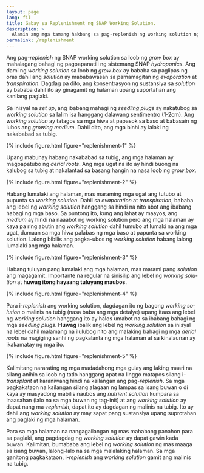 ```yaml
---
layout: page
lang: fil
title: Gabay sa Replenishment ng SNAP Working Solution.
description: >
  Alamin ang mga tamang hakbang sa pag-replenish ng working solution ng SNAP grow boxes.
permalink: /replenishment
---
```


Ang pag-<i lang="en">replenish</i> ng SNAP working solution sa loob ng <i lang="en">grow box</i>
ay mahalagang bahagi ng pagpapanatili ng sistemang SNAP <i lang="en">hydroponics</i>.
Ang dami ng <i lang="en">working solution</i> sa loob ng <i lang="en">grow box</i>
ay bababa sa paglipas ng oras dahil ang <i lang="en">solution</i> ay mababawasan
sa pamamagitan ng <i lang="en">evaporation</i> at <i lang="en">transpiration</i>.
Dagdag pa dito, ang konsentrasyon ng sustansiya sa <i lang="en">solution</i> ay
bababa dahil ito ay ginagamit ng halaman upang suportahan ang kanilang paglaki.

Sa inisyal na <i lang="en">set up</i>, ang ibabang mahagi ng <i lang="en">
seedling plugs</i> ay nakatubog sa <i lang="en">working solution</i> sa lalim
isa hanggang dalawang sentimentro (1-2cm). Ang <i lang="en">working solution</i>
ay tatagos sa mga hiwa at papasok sa baso at babasain ng lubos ang <i lang="en">
growing medium</i>. Dahil dito, ang mga binhi ay lalaki ng nakababad sa tubig.

{% include figure.html figure="replenishment-1" %}

Upang mabuhay habang nakababad sa tubig, ang mga halaman ay magpapatubo ng
<i lang="en">aerial roots</i>. Ang mga ugat na ito ay hindi buong na kalubog
sa tubig at nakalantad sa basang hangin na nasa loob ng <i lang="en">grow box</i>.

{% include figure.html figure="replenishment-2" %}

Habang lumalaki ang halaman, mas maraming mga ugat ang tutubo at pupunta sa 
<i lang="en">working solution</i>. Dahil sa <i lang="en">evaporation</i> at
<i lang="en">transpiration</i>, bababa ang lebel ng <i lang="en">working solution</i>
hanggang sa hindi na nito abot ang ibabang habagi ng mga baso. Sa puntong ito,
kung ang lahat ay maayos, ang <i lang="en">medium</i> ay hindi na naaabot ng
working solution pero ang mga halaman ay kaya pa ring abutin ang <i lang="en">
working solution</i> dahil tumubo at lumaki na ang mga ugat, dumaan sa mga hiwa
palabas ng mga baso at papunta sa working solution. Lalong bibilis ang pagka-ubos
ng <i lang="en">working solution</i> habang lalong lumalaki ang mga halaman.

{% include figure.html figure="replenishment-3" %}

Habang tuluyan pang lumalaki ang mga halaman, mas marami pang <i lang="en">solution
</i> ang magagamit. Importante na regular na sinisilip ang lebel ng <i lang="en">
working solution</i> at **huwag itong hayaang tuluyang maubos**.

{% include figure.html figure="replenishment-4" %}

Para i-<i lang="en">replenish</i> ang working solution, dagdagan ito ng bagong
<i lang="en">working solution</i> o malinis na tubig (nasa baba ang mga detalye)
upang itaas ang lebel ng <i lang="en">working solution</i> hanggang ito ay halos
umabot na sa ibabang bahagi ng mga <i lang="en">seedling plugs</i>. **Huwag**
ibalik ang lebel ng <i lang="en">working solution</i> sa inisyal na lebel dahil
malamang na ilulubog nito ang malaking bahagi ng mga <i lang="en">aerial roots</i>
na magiging sanhi ng pagkalanta ng mga halaman at sa kinalaunan ay ikakamatay ng
mga ito.

{% include figure.html figure="replenishment-5" %}

Kalimitang nararating ng mga madadahong mga gulay ang laking maari na silang
anihin sa loob ng tatlo hanggang apat na linggo matapos silang i-<i lang="en">
transplant</i> at karaniwang hindi na kailangan ang pag-<i lang="en">replenish</i>.
Sa mga pagkakataon na kailangan silang alagaan ng lampas sa isang buwan o di
kaya ay masyadong mabilis naubos ang <i lang="en">nutrient solution</i> kumpara
sa inaasahan (lalo na sa mga buwan ng tag-init) at ang <i lang="en">working
solution</i> ay dapat nang ma-<i lang="en">replenish</i>, dapat ito ay dagdagan
ng malinis na tubig. Ito ay dahil ang <i lang="en">working solution</i> ay may
sapat pang sustansiya upang suprotahan ang paglaki ng mga halaman.

Para sa mga halaman na nangagailangan ng mas mahabang panahon para sa paglaki, ang
pagdagdag ng <i lang="en">working solution</i> ay dapat gawin kada buwan. 
Kalimitan, bumababa ang lebel ng <i lang="en">working solution</i> ng mas maaga
sa isang buwan, lalong-lalo na sa mga malalaking halaman. Sa mga ganitong
pagkakataon, i-<i lang="en">replenish</i> ang <i lang="en">working solution</i>
gamit ang malinis na tubig.

